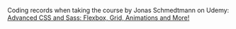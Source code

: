 Coding records when taking the course by Jonas Schmedtmann on Udemy:
[Advanced CSS and Sass: Flexbox, Grid, Animations and More!](https://www.udemy.com/course/advanced-css-and-sass)
